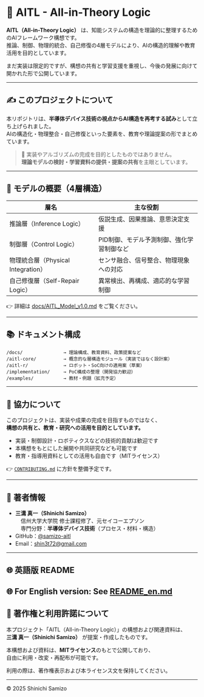 # 🧠 AITL - All-in-Theory Logic

**AITL（All-in-Theory Logic）** は、知能システムの構造を理論的に整理するためのAIフレームワーク構想です。  
推論、制御、物理的統合、自己修復の4層モデルにより、AIの構造的理解や教育活用を目的としています。

まだ実装は限定的ですが、構想の共有と学習支援を重視し、今後の発展に向けて開かれた形で公開しています。

---

## ✍️ このプロジェクトについて

本リポジトリは、**半導体デバイス技術の視点からAI構造を再考する試み**として立ち上げられました。  
AIの構造化・物理整合・自己修復といった要素を、教育や理論提案の形でまとめています。

> 🔎 実装やアルゴリズムの完成を目的としたものではありません。  
> **理論モデルの検討・学習資料の提供・提案の共有**を主眼としています。

---

## 🧱 モデルの概要（4層構造）

| 層名 | 主な役割 |
|------|-----------|
| 推論層（Inference Logic） | 仮説生成、因果推論、意思決定支援 |
| 制御層（Control Logic） | PID制御、モデル予測制御、強化学習制御など |
| 物理統合層（Physical Integration） | センサ融合、信号整合、物理現象への対応 |
| 自己修復層（Self-Repair Logic） | 異常検出、再構成、適応的な学習制御 |

👉 詳細は [docs/AITL_Model_v1.0.md](docs/AITL_Model_v1.0.md) をご覧ください。

---

## 📚 ドキュメント構成
```
/docs/               → 理論構成、教育資料、政策提案など
/aitl-core/          → 概念的な層構造モジュール（実装ではなく設計案）
/aitl-r/             → ロボット・SoC向けの適用案（草案）
/implementation/     → PoC構成の整理（開発協力歓迎）
/examples/           → 教材・例題（拡充予定）
```
---

## 🤝 協力について

このプロジェクトは、実装や成果の完成を目指すものではなく、  
**構想の共有と、教育・研究への活用を目的としています。**

- 実装・制御設計・ロボティクスなどの技術的貢献は歓迎です  
- 本構想をもとにした展開や共同研究なども可能です  
- 教育・指導用資料としての活用も自由です（MITライセンス）

👉 [`CONTRIBUTING.md`](CONTRIBUTING.md) に方針を整備予定です。

---

## 👤 著者情報

- **三溝 真一（Shinichi Samizo）**  
　信州大学大学院 修士課程修了、元セイコーエプソン  
　専門分野：**半導体デバイス技術**（プロセス・材料・構造）  
- GitHub：[@samizo-aitl](https://github.com/samizo-aitl)  
- Email：shin3t72@gmail.com

---

## 🌐 英語版 README

🌐 For English version: See [README_en.md](README_en.md)
---

## 📜 著作権と利用許諾について

本プロジェクト「AITL（All-in-Theory Logic）」の構想および関連資料は、  
**三溝 真一（Shinichi Samizo）** が提案・作成したものです。

本構想および資料は、**MITライセンス**のもとで公開しており、  
自由に利用・改変・再配布が可能です。

利用の際は、著作権表示および本ライセンス文を保持してください。

---

© 2025 Shinichi Samizo

